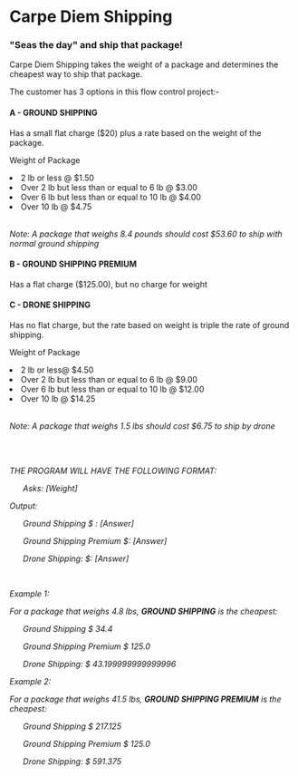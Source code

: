 <h1>Carpe Diem Shipping</h1>
<h3>"Seas the day" and ship that package!</h3>
<p>Carpe Diem Shipping takes the weight of a package and determines the cheapest way to ship that package.</p>
<p> The customer has 3 options in this flow control project:-
<br>
<h4>A - GROUND SHIPPING</h4>
<p>Has a small flat charge ($20) plus a rate based on the weight of the package.</p>

<p>Weight of Package</p>
<li>2 lb or less @ $1.50</li>
<li>Over 2 lb but less than or equal to 6 lb @ $3.00</li>
<li>Over 6 lb but less than or equal to 10 lb @ $4.00</li>
<li>Over 10 lb @ $4.75</li>




<br>
<p><i>Note: A package that weighs 8.4 pounds should cost $53.60 to ship with normal ground shipping</i></p>


<h4>B - GROUND SHIPPING PREMIUM</h4>
<p>Has a flat charge ($125.00), but no charge for weight</p>


<h4>C - DRONE SHIPPING</h4>
<p>Has no flat charge, but the rate based on weight is triple the rate of ground shipping.</p>

<p>Weight of Package</p>
<li>2 lb or less@ $4.50</li>
<li>Over 2 lb but less than or equal to 6 lb @ $9.00</li>
<li>Over 6 lb but less than or equal to 10 lb @ $12.00</li>
<li>Over 10 lb @ $14.25</li>

<br>
<p><i>Note: A package that weighs 1.5 lbs should cost $6.75 to ship by drone<i></p>

<br>
<br>
<p>THE PROGRAM WILL HAVE THE FOLLOWING FORMAT:</p>

  <ul>Asks: [Weight]</ul>
  <p>Output:</p>
  <ul>Ground Shipping $ : [Answer]</ul>
  <ul>Ground Shipping Premium $: [Answer]</ul>
  <ul>Drone Shipping: $: [Answer]</ul>

<br>
<p>Example 1: </p>
<p>For a package that weighs 4.8 lbs, <b>GROUND SHIPPING</b> is the cheapest:</p>

  <ul>Ground Shipping $ 34.4</ul>
  <ul>Ground Shipping Premium $ 125.0</ul>
  <ul>Drone Shipping: $ 43.199999999999996</ul>

<p>Example 2: </p>
<p>For a package that weighs 41.5 lbs, <b>GROUND SHIPPING PREMIUM</b> is the cheapest:</p>

  <ul>Ground Shipping $ 217.125</ul>
  <ul>Ground Shipping Premium $ 125.0</ul>
  <ul>Drone Shipping: $ 591.375</ul>
